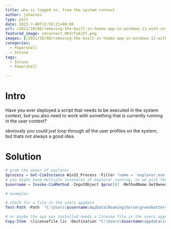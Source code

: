 ```yaml
---
title: who is logged on, from the system context
author: johannes
type: post
date: 2022-7-08T13:59:21+00:00
url: /2021/10/08/removing-the-built-in-teams-app-in-windows-11-with-intune/
featured_image: vmconnect_HKVrTs61hf.png
images: [/2021/10/08/removing-the-built-in-teams-app-in-windows-11-with-intune/vmconnect_HKVrTs61hf.png]
categories:
  - Powershell
  - Intune
tags:
  - Intune
  - Powershell

---
```

# Intro

Have you ever deployed a script that needs to be executed in the system context, but you also need to work with something that is currently running in the user context?

obviously you could just loop through all the user profiles on the system, but thats not always a good idea.

# Solution

```powershell
# grab the owner of explorer
$process = Get-CimInstance Win32_Process -Filter "name = 'explorer.exe'"
# you might have multiple instances of explorer running, so we pick the first one
$username = Invoke-CimMethod -InputObject $proc[0] -MethodName GetOwner | select-object -ExpandProperty user

# examples

# check for a file in the users appdata
Test-Path -Path  "C:\Users\$username\AppData\Roaming\horse\greenbattery.jgp"

# or maybe the app you installed needs a license file in the users appdata
Copy-Item .\licensefile.lic -Destination "C:\Users\$username\appdata\local\MathApp\licensefile.lic

```
